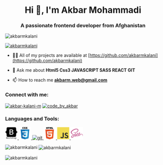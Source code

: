 <h1 align="center">Hi 👋, I'm Akbar Mohammadi</h1>
<h3 align="center">A passionate frontend developer from Afghanistan</h3>

<p align="left"> <img src="https://komarev.com/ghpvc/?username=akbarmkalani&label=Profile%20views&color=0e75b6&style=flat" alt="akbarmkalani" /> </p>

<p align="left"> <a href="https://github.com/ryo-ma/github-profile-trophy"><img src="https://github-profile-trophy.vercel.app/?username=akbarmkalani" alt="akbarmkalani" /></a> </p>

- 👨‍💻 All of my projects are available at [https://github.com/akbarmkalani](https://github.com/akbarmkalani)

- 💬 Ask me about **Html5 Css3 JAVASCRIPT SASS REACT GIT**

- 📫 How to reach me **akbarm.web@gmail.com**

<h3 align="left">Connect with me:</h3>
<p align="left">
<a href="https://linkedin.com/in/akbar-kalani-m" target="blank"><img align="center" src="https://raw.githubusercontent.com/rahuldkjain/github-profile-readme-generator/master/src/images/icons/Social/linked-in-alt.svg" alt="akbar-kalani-m" height="30" width="40" /></a>
<a href="https://instagram.com/code_by_akbar" target="blank"><img align="center" src="https://raw.githubusercontent.com/rahuldkjain/github-profile-readme-generator/master/src/images/icons/Social/instagram.svg" alt="code_by_akbar" height="30" width="40" /></a>
</p>

<h3 align="left">Languages and Tools:</h3>
<p align="left"> <a href="https://getbootstrap.com" target="_blank" rel="noreferrer"> <img src="https://raw.githubusercontent.com/devicons/devicon/master/icons/bootstrap/bootstrap-plain-wordmark.svg" alt="bootstrap" width="40" height="40"/> </a> <a href="https://www.w3schools.com/css/" target="_blank" rel="noreferrer"> <img src="https://raw.githubusercontent.com/devicons/devicon/master/icons/css3/css3-original-wordmark.svg" alt="css3" width="40" height="40"/> </a> <a href="https://git-scm.com/" target="_blank" rel="noreferrer"> <img src="https://www.vectorlogo.zone/logos/git-scm/git-scm-icon.svg" alt="git" width="40" height="40"/> </a> <a href="https://www.w3.org/html/" target="_blank" rel="noreferrer"> <img src="https://raw.githubusercontent.com/devicons/devicon/master/icons/html5/html5-original-wordmark.svg" alt="html5" width="40" height="40"/> </a> <a href="https://developer.mozilla.org/en-US/docs/Web/JavaScript" target="_blank" rel="noreferrer"> <img src="https://raw.githubusercontent.com/devicons/devicon/master/icons/javascript/javascript-original.svg" alt="javascript" width="40" height="40"/> </a> <a href="https://sass-lang.com" target="_blank" rel="noreferrer"> <img src="https://raw.githubusercontent.com/devicons/devicon/master/icons/sass/sass-original.svg" alt="sass" width="40" height="40"/> </a> </p>

<p><img align="left" src="https://github-readme-stats.vercel.app/api/top-langs?username=akbarmkalani&show_icons=true&locale=en&layout=compact" alt="akbarmkalani" /></p>

<p>&nbsp;<img align="center" src="https://github-readme-stats.vercel.app/api?username=akbarmkalani&show_icons=true&locale=en" alt="akbarmkalani" /></p>

<p><img align="center" src="https://github-readme-streak-stats.herokuapp.com/?user=akbarmkalani&" alt="akbarmkalani" /></p>
